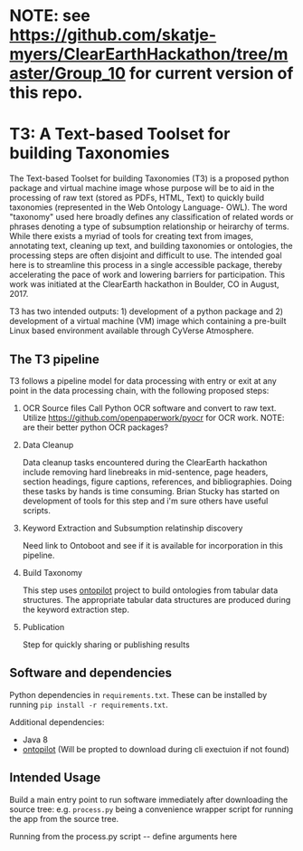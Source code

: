 # NOTE: see https://github.com/skatje-myers/ClearEarthHackathon/tree/master/Group_10  for current version of this repo.


# T3: A Text-based Toolset for building Taxonomies


The Text-based Toolset for building Taxonomies (T3) is a proposed python package and virtual machine image whose purpose will be to aid in the processing of raw text (stored as PDFs, HTML, Text) to quickly build taxonomies (represented in the Web Ontology Language- OWL).  The word "taxonomy" used here broadly defines any classification of related words or phrases denoting a type of subsumption relationship or heirarchy of terms.   While there exists a myriad of tools for creating text from images, annotating text, cleaning up text, and building taxonomies or ontologies, the processing steps are often disjoint and difficult to use.  The intended goal here is to streamline this process in a single accessible package, thereby accelerating the pace of work and lowering barriers for participation.  This work was initiated at the ClearEarth hackathon in Boulder, CO in August, 2017.

T3 has two intended outputs: 1) development of a python package and 2) development of a virtual machine (VM) image which containing a pre-built Linux based environment available through CyVerse Atmosphere. 

## The T3 pipeline
T3 follows a pipeline model for data processing with entry or exit at any point in the data processing chain, with the following proposed steps:
   
1. OCR Source files
    Call Python OCR software and convert to raw text.  Utilize https://github.com/openpaperwork/pyocr for OCR work.  NOTE: are their better python OCR packages?

2. Data Cleanup

    Data cleanup tasks encountered during the ClearEarth hackathon include removing hard linebreaks in mid-sentence, page headers, section headings, figure captions, references, and bibliographies.  Doing these tasks by hands is time consuming.  Brian Stucky has started on development of tools for this step and i'm sure others have useful scripts.
    
3. Keyword Extraction and Subsumption relatinship discovery
   
    Need link to Ontoboot and see if it is available for incorporation in this pipeline.
     
4. Build Taxonomy

    This step uses [ontopilot](https://github.com/stuckyb/ontopilot) project to build ontologies from tabular data structures.  The appropriate tabular data structures are produced during the keyword extraction step.  
    
5. Publication

    Step for quickly sharing or publishing results
    
## Software and dependencies

Python dependencies in `requirements.txt`. These can be installed by running `pip install -r requirements.txt`.

Additional dependencies:

* Java 8
* [ontopilot](https://github.com/stuckyb/ontopilot) (Will be propted to download during cli exectuion if not found)

## Intended Usage
Build a main entry point to run software immediately after downloading the source tree: e.g. `process.py` being a convenience wrapper script for running the app from the source tree.

Running from the process.py script -- define arguments here




   
